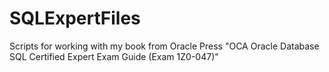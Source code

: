 # SQLExpertFiles
Scripts for working with my book from Oracle Press "OCA Oracle Database SQL Certified Expert Exam Guide (Exam 1Z0-047)" 

